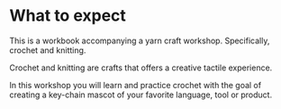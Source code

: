 # What to expect
This is a workbook accompanying a yarn craft workshop.
Specifically, crochet and knitting.

Crochet and knitting are crafts that offers a creative tactile experience.

In this workshop you will learn and practice crochet with the goal of creating a
key-chain mascot of your favorite language, tool or product.
